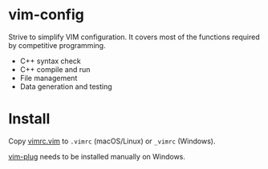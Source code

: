 # vim-config

Strive to simplify VIM configuration. It covers most of the functions required by competitive programming.

- C++ syntax check
- C++ compile and run
- File management
- Data generation and testing

# Install 

Copy [vimrc.vim](./vimrc.vim) to `.vimrc` (macOS/Linux) or `_vimrc` (Windows).

[vim-plug](https://github.com/junegunn/vim-plug) needs to be installed manually on Windows.
